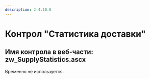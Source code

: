 ```yaml
---
description: 2.4.10.0
---
```


# Контрол "Статистика доставки"

## Имя контрола в веб-части: zw\_SupplyStatistics.ascx

Временно не используется.

